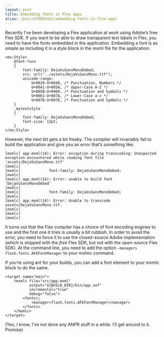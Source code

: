 ```yaml
---
layout: post
title: Embedding fonts in Flex apps
alias: /post/470852431/embedding-fonts-in-flex-apps
---
```

Recently I’ve been developing a Flex application at work using Adobe’s free
Flex SDK. If you want to be able to draw transparent text labels in Flex, you
need to have the fonts embedded in the application. Embedding a font is as
simple as including it in a style block in the mxml file for the application:

    <mx:Style>
        @font-face
        {
            font-family: DejaVuSansMonoEmbed;
            src: url("../assets/DejaVuSansMono.ttf");
            unicode-range:
                U+0020-U+0040, /* Punctuation, Numbers */
                U+0041-U+005A, /* Upper-Case A-Z */
                U+005B-U+0060, /* Punctuation and Symbols */
                U+0061-U+007A, /* Lower-Case a-z */
                U+007B-U+007E; /* Punctuation and Symbols */
        }
        .mytextstyle
        { 
            font-family: DejaVuSansMonoEmbed; 
            font-size: 12pt;    
        }
    </mx:Style>

However, the next bit gets a bit freaky. The compiler will invariably fail to
build the application and give you an error that’s something like:

    [mxmlc] app.mxml(14): Error: exception during transcoding: Unexpected exception encountered while reading font file 'assets/DejaVuSansMono.ttf'
    [mxmlc] 
    [mxmlc]             font-family: DejaVuSansMonoEmbed;
    [mxmlc] 
    [mxmlc] app.mxml(14): Error: unable to build font 'DejaVuSansMonoEmbed'
    [mxmlc] 
    [mxmlc]             font-family: DejaVuSansMonoEmbed;
    [mxmlc] 
    [mxmlc] app.mxml(14): Error: Unable to transcode assets/DejaVuSansMono.ttf.
    [mxmlc] 
    [mxmlc] 
    [mxmlc] 

It turns out that the Flex compiler has a choice of font encoding engines to
use and the first one it tries is usually a bit rubbish. In order to avoid the
error, you need to force it to use the closed-source Adobe implementation
(which is shipped with the *free* Flex SDK, but not with the *open-source* Flex
SDK). At the command line, you need to add the option 
`-managers flash.fonts.AFEFontManager` to your mxlmc command.

If you’re using ant for your builds, you can add a font element to your mxmlc
block to do the same.

    <target name="main">
        <mxmlc file="src/app.mxml"
               output="${BUILD_DIR}/bin/app.swf"
               incremental="true"
               debug="false">
            <fonts>;
                <manager>flash.fonts.AFEFontManager</manager>
            </fonts>
        </mxmlc>
    </target>

(Yes, I know, I’ve not done any ANPR stuff in a while. I’ll get around to it.
Promise)
